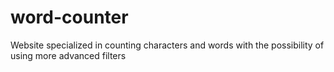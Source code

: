 # word-counter
 Website specialized in counting characters and words with the possibility of using more advanced filters
